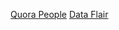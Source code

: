 [Quora People](https://www.quora.com/What-are-some-interview-questions-asked-or-can-be-asked-related-to-Django-and-Python)
[Data Flair](https://data-flair.training/blogs/)
